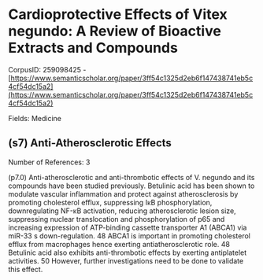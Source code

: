 # Cardioprotective Effects of Vitex negundo: A Review of Bioactive Extracts and Compounds

CorpusID: 259098425 - [https://www.semanticscholar.org/paper/3ff54c1325d2eb6f147438741eb5c4cf54dc15a2](https://www.semanticscholar.org/paper/3ff54c1325d2eb6f147438741eb5c4cf54dc15a2)

Fields: Medicine

## (s7) Anti-Atherosclerotic Effects
Number of References: 3

(p7.0) Anti-atherosclerotic and anti-thrombotic effects of V. negundo and its compounds have been studied previously. Betulinic acid has been shown to modulate vascular inflammation and protect against atherosclerosis by promoting cholesterol efflux, suppressing IκB phosphorylation, downregulating NF-κB activation, reducing atherosclerotic lesion size, suppressing nuclear translocation and phosphorylation of p65 and increasing expression of ATP-binding cassette transporter A1 (ABCA1) via miR-33 s down-regulation. 48 ABCA1 is important in promoting cholesterol efflux from macrophages hence exerting antiatherosclerotic role. 48 Betulinic acid also exhibits anti-thrombotic effects by exerting antiplatelet activities. 50 However, further investigations need to be done to validate this effect.
